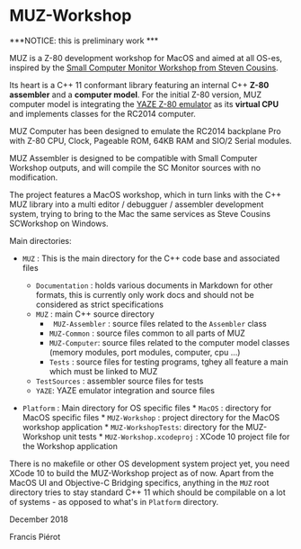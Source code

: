# MUZ-Workshop

***NOTICE: this is preliminary work ***

MUZ is a Z-80 development workshop for MacOS and aimed at all OS-es, inspired by the [Small Computer Monitor Workshop from Steven Cousins](https://smallcomputercentral.wordpress.com/projects/small-computer-workshop/).

Its heart is a C++ 11 conformant library featuring an internal C++ **Z-80 assembler** and a **computer model**. For the initial Z-80 version, MUZ computer model is integrating the [YAZE Z-80 emulator](http://www.mathematik.uni-ulm.de/users/ag/yaze-ag) as its **virtual CPU** and implements classes for the RC2014 computer.

MUZ Computer has been designed to emulate the RC2014 backplane Pro with Z-80 CPU, Clock, Pageable ROM, 64KB RAM and SIO/2 Serial modules.

MUZ Assembler is designed to be compatible with Small Computer Workshop outputs, and will compile the SC Monitor sources with no modification.

The project features a MacOS workshop, which in turn links with the C++ MUZ library into a multi editor / debugguer / assembler development system, trying to bring to the Mac the same services as Steve Cousins SCWorkshop on Windows.

Main directories:

* `MUZ` : This is the main directory for the C++ code base and associated files
  * `Documentation` : holds various documents in Markdown for other formats, this is currently only work docs and should not be considered as strict specifications
  * `MUZ` : main C++ source directory
      * ` MUZ-Assembler` : source files related to the `Assembler` class
      * `MUZ-Common` : source files common to all parts of MUZ
      * `MUZ-Computer`: source files related to the computer model classes (memory modules, port modules, computer, cpu ...)
      * `Tests` : source files for testing programs, tghey all feature a main which must be linked to MUZ
  * `TestSources` : assembler source files for tests
  * `YAZE`: YAZE emulator integration and source files
      
* `Platform` : Main directory for OS specific files
      * `MacOS` : directory for MacOS specific files
        * `MUZ-Workshop` : project directory for the MacOS workshop application 
        * `MUZ-WorkshopTests`: directory for the MUZ-Workshop unit tests
        * `MUZ-Workshop.xcodeproj` : XCode 10 project file for the Workshop application 

There is no makefile or other OS development system project yet, you need XCode 10 to build the MUZ-Workshop project as of now. Apart from the MacOS UI and Objective-C Bridging specifics, anything in the `MUZ` root directory tries to stay standard C++ 11 which should be compilable on a lot of systems - as opposed to what's in `Platform` directory.

December 2018

Francis Piérot


